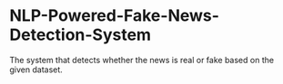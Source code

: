 # NLP-Powered-Fake-News-Detection-System
The system that detects whether the news is real or fake based on the given dataset.
